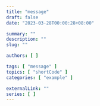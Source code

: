 ```yaml
---
title: "message"
draft: false
date: "2023-03-28T00:00:28+08:00"

summary: ""
description: ""
slug: ""

authors: [ ]

tags: [ "message" ]
topics: [ "shortCode" ]
categories: [ "example" ]

externalLink: ""
series: [ ]
---
```

